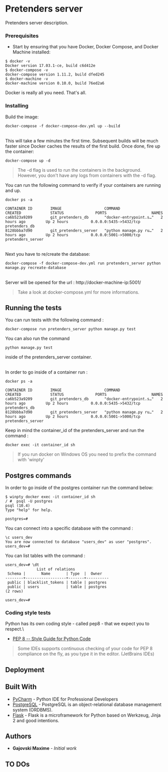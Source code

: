 # Pretenders server

Pretenders server description.

### Prerequisites

- Start by ensuring that you have Docker, Docker Compose, and Docker Machine installed:

```
$ docker -v
Docker version 17.03.1-ce, build c6d412e
$ docker-compose -v
docker-compose version 1.11.2, build dfed245
$ docker-machine -v
docker-machine version 0.10.0, build 76ed2a6
```

Docker is really all you need. That's all.

### Installing


Build the image:
```
docker-compose -f docker-compose-dev.yml up --build
```

\
This will take a few minutes the first time. Subsequent builds will be much faster since 
Docker caches the results of the first build. Once done, fire up the container:
```
docker-compose up -d
```

> The -d flag is used to run the containers in the background.\
> However, you don't have any logs from containers with the -d flag.

You can run the following command to verify if your containers are running and up. 
```
docker ps -a

CONTAINER ID        IMAGE                   COMMAND                  CREATED             STATUS              PORTS                    NAMES
ca6b523a9209        git_pretenders_db       "docker-entrypoint.s…"   2 hours ago         Up 2 hours          0.0.0.0:5435->5432/tcp   pretenders_db
8128bbba7d90        git_pretenders_server   "python manage.py ru…"   2 hours ago         Up 2 hours          0.0.0.0:5001->5000/tcp   pretenders_server
```

\
Next you have to re/create the database:
```
docker-compose -f docker-compose-dev.yml run pretenders_server python manage.py recreate-database
```

\
Server will be opened for the url : http://docker-machine-ip:5001/
> Take a look at docker-compose.yml for more informations.
 
## Running the tests

You can run tests with the following command : 
```
docker-compose run pretenders_server python manage.py test
```
You can also run the command 
```
python manage.py test
```
inside of the pretenders_server container.

\
In order to go inside of a container run :
```
docker ps -a

CONTAINER ID        IMAGE                   COMMAND                  CREATED             STATUS              PORTS                    NAMES
ca6b523a9209        git_pretenders_db       "docker-entrypoint.s…"   2 hours ago         Up 2 hours          0.0.0.0:5435->5432/tcp   pretenders_db
8128bbba7d90        git_pretenders_server   "python manage.py ru…"   2 hours ago         Up 2 hours          0.0.0.0:5001->5000/tcp   pretenders_server
``` 

Keep in mind the container_id of the pretenders_server and run the command : 
```
docker exec -it container_id sh
``` 
> If you run docker on Windows OS you need to prefix the command with 'winpty'

## Postgres commands

In order to go inside of the postgres container run the command below: 
```
$ winpty docker exec -it container_id sh
/ #  psql -U postgres
psql (10.4)
Type "help" for help.

postgres=#
```

You can connect into a specific database with the command : 
```
\c users_dev
You are now connected to database "users_dev" as user "postgres".
users_dev=#
```

You can list tables with the command : 
```
users_dev=# \dt
              List of relations
 Schema |       Name       | Type  |  Owner
--------+------------------+-------+----------
 public | blacklist_tokens | table | postgres
 public | users            | table | postgres
(2 rows)

users_dev=#

```

### Coding style tests

Python has its own coding style - called pep8 - that we expect you to respect.\
 - [PEP 8 -- Style Guide for Python Code](https://www.python.org/dev/peps/pep-0008/)
 > Some IDEs supports continuous checking of your code for PEP 8 compliance on the fly, as you type it in the editor. (JetBrains IDEs)

## Deployment


## Built With

* [PyCharm](https://www.jetbrains.com/pycharm/) - Python IDE for Professional Developers
* [PostgreSQL](https://www.postgresql.org/) - PostgreSQL is an object-relational database management system 
(ORDBMS).
* [Flask](http://flask.pocoo.org/) - Flask is a microframework for Python based on Werkzeug, Jinja 2 and good intentions.

## Authors
* **Gajovski Maxime** - *Initial work* 

## TO DOs